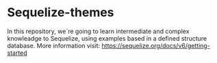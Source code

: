 # Sequelize-themes
In this repository, we´re going to learn intermediate and complex knowleadge to Sequelize, using  examples based in a defined structure database.
More information visit: https://sequelize.org/docs/v6/getting-started

